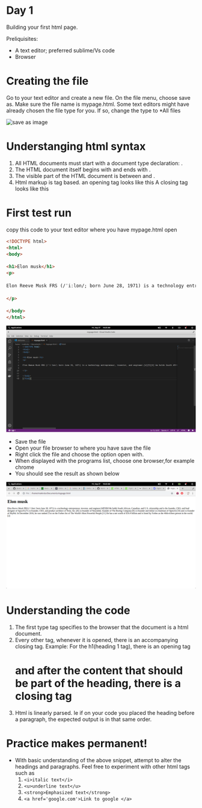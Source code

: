 # Day 1



Building your first html page.

Preliquisites:

  - A text editor; preferred sublime/Vs code
  - Browser
  

# Creating the file
Go to your text editor and create a new file. On the file menu, choose save as. Make sure the file name is mypage.html. Some text editors might have already chosen the file type for you. If so, change the type to *All files

![save as image](https://encrypted-tbn0.gstatic.com/images?q=tbn%3AANd9GcQn2woBZLmXJYB7UmQOI8utJepWxdDs0SnivnmkOhYehYX_Y7Jg)

# Understanging html syntax
1. All HTML documents must start with a document type declaration: <!DOCTYPE html>.
2. The HTML document itself begins with <html> and ends with </html>.
3. The visible part of the HTML document is between <body> and </body>.
4. Html markup is tag based. an opening tag looks like this 
    <tag>
    A closing tag looks like this
    </tagname>
    
# First test run
copy this code to your text editor where you have mypage.html open
```html
<!DOCTYPE html>
<html>
<body>

<h1>Elon musk</h1>
<p>

Elon Reeve Musk FRS (/ˈiːlɒn/; born June 28, 1971) is a technology entrepreneur, investor, and engineer.[4][5][6] He holds South African, Canadian, and U.S. citizenship and is the founder, CEO, and lead designer of SpaceX;[7] co-founder, CEO, and product architect of Tesla, Inc.;[8] co-founder of Neuralink; founder of The Boring Company;[9] co-founder and initial co-chairman of OpenAI;[10] and co-founder of PayPal. In December 2016, he was ranked 21st on the Forbes list of The World's Most Powerful People.[11] He has a net worth of $19.4 billion and is listed by Forbes as the 40th-richest person in the world.[3]

</p>

</body>
</html>
```
![Code](https://github.com/jkuatdsc/30-days-of-web/blob/master/images/day-1-code.png?raw=true)

- Save the file
- Open your file browser to where you have save the file
- Right click the file and choose the option open with.
- When displayed with the programs list, choose one browser,for example chrome
- You should see the result as shown below

![Results](https://github.com/jkuatdsc/30-days-of-web/blob/master/images/day-1-out.png?raw=true)

# Understanding the code

1. The first type tag <!DOCTYPE html> specifies to the browser that the document is a html document.
2. Every other tag, whenever it is opened, there is an accompanying closing tag.
    Example: For the h1(heading 1 tag), there is an opening tag <h1> and after the content that should be part of the heading, there is a closing tag </h1>
3. Html is linearly parsed. Ie if on your code you placed the heading before a paragraph, the expected output is in that same order.


# Practice makes permanent!
- With basic understanding of the above snippet, attempt to alter the headings and paragraphs. Feel free to experiment with other html tags such as
    1. ```<i>italic text</i>```
    2. ```<u>underline text</u>```
    3. ```<strong>Emphasized text</strong>```
    4. ```<a href='google.com'>Link to google </a>```
